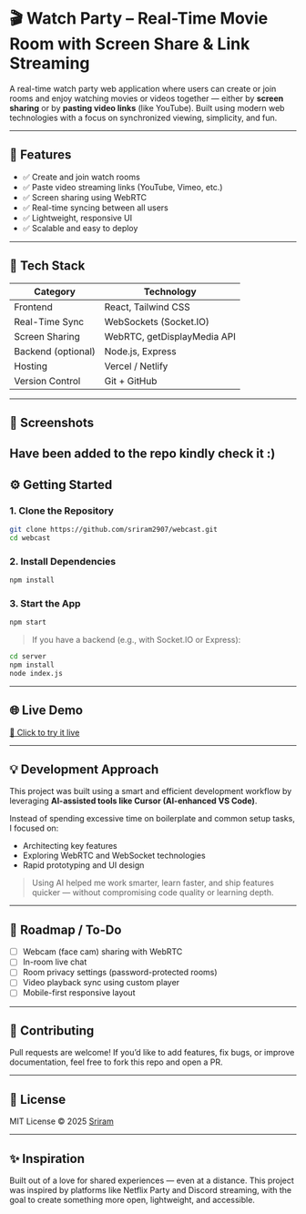 # 🎬 Watch Party – Real-Time Movie Room with Screen Share & Link Streaming

A real-time watch party web application where users can create or join rooms and enjoy watching movies or videos together — either by **screen sharing** or by **pasting video links** (like YouTube). Built using modern web technologies with a focus on synchronized viewing, simplicity, and fun.

---

## 🚀 Features

- ✅ Create and join watch rooms
- ✅ Paste video streaming links (YouTube, Vimeo, etc.)
- ✅ Screen sharing using WebRTC
- ✅ Real-time syncing between all users
- ✅ Lightweight, responsive UI
- ✅ Scalable and easy to deploy

---

## 🧱 Tech Stack

| Category           | Technology                    |
|--------------------|-------------------------------|
| Frontend           | React, Tailwind CSS           |
| Real-Time Sync     | WebSockets (Socket.IO)         |
| Screen Sharing     | WebRTC, getDisplayMedia API    |
| Backend (optional) | Node.js, Express               |
| Hosting            | Vercel / Netlify               |
| Version Control    | Git + GitHub                   |

---

## 📸 Screenshots

Have been added to the repo kindly check it :)
---

## ⚙️ Getting Started

### 1. Clone the Repository

```bash 
git clone https://github.com/sriram2907/webcast.git
cd webcast
```


### 2. Install Dependencies

```bash
npm install
```

### 3. Start the App

```bash
npm start
```

> If you have a backend (e.g., with Socket.IO or Express):

```bash
cd server
npm install
node index.js
```

---

## 🌐 Live Demo

[🔗 Click to try it live](https://webcast-nu.vercel.app/)

---

## 💡 Development Approach

This project was built using a smart and efficient development workflow by leveraging **AI-assisted tools like Cursor (AI-enhanced VS Code)**.

Instead of spending excessive time on boilerplate and common setup tasks, I focused on:

* Architecting key features
* Exploring WebRTC and WebSocket technologies
* Rapid prototyping and UI design

> Using AI helped me work smarter, learn faster, and ship features quicker — without compromising code quality or learning depth.

---

## 📌 Roadmap / To-Do

* [ ] Webcam (face cam) sharing with WebRTC
* [ ] In-room live chat
* [ ] Room privacy settings (password-protected rooms)
* [ ] Video playback sync using custom player
* [ ] Mobile-first responsive layout

---

## 🤝 Contributing

Pull requests are welcome! If you’d like to add features, fix bugs, or improve documentation, feel free to fork this repo and open a PR.

---

## 📝 License

MIT License © 2025 [Sriram](https://github.com/sriram2907)

---

## ✨ Inspiration

Built out of a love for shared experiences — even at a distance. This project was inspired by platforms like Netflix Party and Discord streaming, with the goal to create something more open, lightweight, and accessible.
